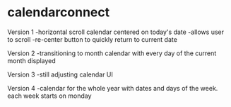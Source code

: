 # calendarconnect
Version 1
-horizontal scroll calendar centered on today's date
-allows user to scroll
-re-center button to quickly return to current date

Version 2
-transitioning to month calendar with every day of the current month displayed

Version 3
-still adjusting calendar UI

Version 4
-calendar for the whole year with dates and days of the week. each week starts on monday
